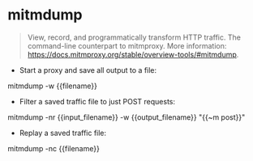 # mitmdump

> View, record, and programmatically transform HTTP traffic.
> The command-line counterpart to mitmproxy.
> More information: <https://docs.mitmproxy.org/stable/overview-tools/#mitmdump>.

- Start a proxy and save all output to a file:

mitmdump -w {{filename}}

- Filter a saved traffic file to just POST requests:

mitmdump -nr {{input_filename}} -w {{output_filename}} "{{~m post}}"

- Replay a saved traffic file:

mitmdump -nc {{filename}}
